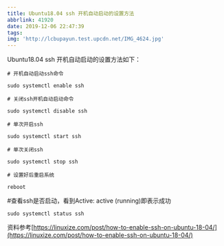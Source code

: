 ```yaml
---
title: Ubuntu18.04 ssh 开机自动启动的设置方法
abbrlink: 41920
date: 2019-12-06 22:47:39
tags:
img: 'http://lcbupayun.test.upcdn.net/IMG_4624.jpg'
---
```


Ubuntu18.04 ssh 开机自动启动的设置方法如下：

`# 开机自动启动ssh命令`

`sudo systemctl enable ssh`

`# 关闭ssh开机自动启动命令`

`sudo systemctl disable ssh`

`# 单次开启ssh`

`sudo systemctl start ssh`

`# 单次关闭ssh`

`sudo systemctl stop ssh`

`# 设置好后重启系统`

`reboot`

#查看ssh是否启动，看到Active: active (running)即表示成功

`sudo systemctl status ssh`

资料参考[https://linuxize.com/post/how-to-enable-ssh-on-ubuntu-18-04/](https://linuxize.com/post/how-to-enable-ssh-on-ubuntu-18-04/)
